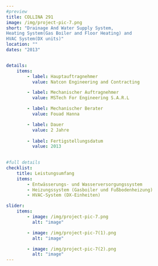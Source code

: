 ```yaml
---
#preview
title: COLLINA 291
image: /img/project-pic-7.png
short: "Drainage And Water Supply System,
Heating System(Gas Boiler and Floor Heating) and
HVAC System(DX units)"
location: ""
dates: "2013"


details:
    items:
        - label: Hauptauftragnehmer
          value: Natcon Engineering and Contracting

        - label: Mechanischer Auftragnehmer
          value: MSTech For Engineering S.A.R.L  

        - label: Mechanischer Berater
          value: Fouad Hanna

        - label: Dauer
          value: 2 Jahre 
        
        - label: Fertigstellungsdatum
          value: 2013
        

#full details
checklist:
    title: Leistungsumfang
    items:
        - Entwässerungs- und Wasserversorgungssystem
        - Heizungssystem (Gasboiler und Fußbodenheizung)
        - HVAC-System (DX-Einheiten)

slider: 
    items:
        - image: /img/project-pic-7.png
          alt: "image"

        - image: /img/project-pic-7(1).png
          alt: "image"      

        - image: /img/project-pic-7(2).png
          alt: "image"              
---
```


